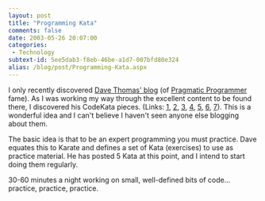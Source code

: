 ```yaml
---
layout: post
title: "Programming Kata"
comments: false
date: 2003-05-26 20:07:00
categories:
 - Technology
subtext-id: 5ee5dab3-f8eb-46be-a1d7-007bfd80e324
alias: /blog/post/Programming-Kata.aspx
---
```



I only recently discovered [Dave Thomas' blog](http://pragprog.com/pragdave) (of [Pragmatic Programmer](http://www.pragmaticprogrammer.com/) fame). As I was working my way through the excellent content to be found there, I discovered his CodeKata pieces. (Links: [1](http://pragprog.com/pragdave/Practices/CodeKata.rdoc,v), [2](http://pragprog.com/pragdave/Practices/Kata/KataOne.rdoc,v), [3](http://pragprog.com/pragdave/Practices/MoreKata.rdoc,v), [4](http://pragprog.com/pragdave/Practices/Kata/KataTwo.rdoc,v), [5](http://pragprog.com/pragdave/Practices/Kata/KataThree.rdoc,v), [6](http://pragprog.com/pragdave/Practices/Kata/KataFour.rdoc,v), [7](http://pragprog.com/pragdave/Practices/Kata/KataFive.rdoc,v)). This is a wonderful idea and I can't believe I haven't seen anyone else blogging about them.

The basic idea is that to be an expert programming you must practice. Dave equates this to Karate and defines a set of Kata (exercises) to use as practice material. He has posted 5 Kata at this point, and I intend to start doing them regularly. 

30-60 minutes a night working on small, well-defined bits of code... practice, practice, practice.
